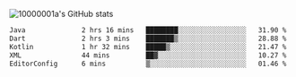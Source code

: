 ![10000001a's GitHub stats](https://github-readme-stats.vercel.app/api?username=10000001a&show_icons=true&theme=onedark&count_private=true)

<!-- [![Top Langs](https://github-readme-stats.vercel.app/api/top-langs/?username=10000001a&layout=compact&theme=onedark&langs_count=5)](https://github.com/anuraghazra/github-readme-stats) -->
<!--
**10000001a/10000001a** is a ✨ _special_ ✨ repository because its `README.md` (this file) appears on your GitHub profile.

Here are some ideas to get you started:

- 🔭 I’m currently working on ...
- 🌱 I’m currently learning ...
- 👯 I’m looking to collaborate on ...
- 🤔 I’m looking for help with ...
- 💬 Ask me about ...
- 📫 How to reach me: ...
- 😄 Pronouns: ...
- ⚡ Fun fact: ...
-->

<!--START_SECTION:waka-->

```txt
Java              2 hrs 16 mins   ████████░░░░░░░░░░░░░░░░░   31.90 %
Dart              2 hrs 3 mins    ███████▒░░░░░░░░░░░░░░░░░   28.88 %
Kotlin            1 hr 32 mins    █████▒░░░░░░░░░░░░░░░░░░░   21.47 %
XML               44 mins         ██▓░░░░░░░░░░░░░░░░░░░░░░   10.27 %
EditorConfig      6 mins          ▒░░░░░░░░░░░░░░░░░░░░░░░░   01.46 %
```

<!--END_SECTION:waka-->
